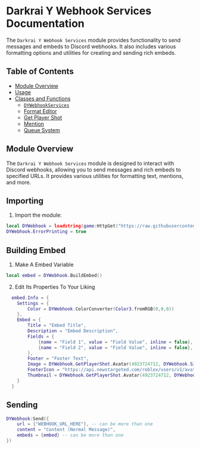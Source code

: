 # Darkrai Y Webhook Services Documentation

The `Darkrai Y Webhook Services` module provides functionality to send messages and embeds to Discord webhooks. It also includes various formatting options and utilities for creating and sending rich embeds.

## Table of Contents

- [Module Overview](#module-overview)
- [Usage](#importing)
- [Classes and Functions](#classes-and-functions)
  - [`DYWebhookServices`](#dywebhookservices-class)
  - [Format Editor](#format-editor)
  - [Get Player Shot](#get-player-shot)
  - [Mention](#mention)
  - [Queue System](#queue-system)

## Module Overview

The `Darkrai Y Webhook Services` module is designed to interact with Discord webhooks, allowing you to send messages and rich embeds to specified URLs. It provides various utilities for formatting text, mentions, and more.

## Importing

1. Import the module:
```lua
local DYWebhook = loadstring(game:HttpGet("https://raw.githubusercontent.com/GamingScripter/Darkrai-Y/main/Libraries/Webhook%20Services/Main"))()
DYWebhook.ErrorPrinting = true
```

## Building Embed

1. Make A Embed Variable
```lua
local embed = DYWebhook.BuildEmbed()
```

2. Edit Its Properties To Your Liking
```lua
  embed.Info = {
  	Settings = {
  		Color = DYWebhook.ColorConverter(Color3.fromRGB(0,0,0))
  	},
  	Embed = {
  		Title = "Embed Title",
  		Description = "Embed Description",
  		Fields = {
  			{name = "Field 1", value = "Field Value", inline = false},
  			{name = "Field 2", value = "Field Value", inline = false},
  		},
  		Footer = "Footer Text",
  		Image = DYWebhook.GetPlayerShot.Avatar(4923724712, DYWebhook.Size["420x420"]),
  		FooterIcon = "https://api.newstargeted.com/roblox/users/v1/avatar.php?userid=4923724712&size=420x420&format=Png&isCircular=false",
  		Thumbnail = DYWebhook.GetPlayerShot.Avatar(4923724712, DYWebhook.Size["420x420"])
  	}
  }
```

## Sending
```lua
DYWebhook:Send({
	url = {"WEBHOOK_URL_HERE"}, -- can be more than one
	content = "Content (Normal Message)",
	embeds = {embed} -- can be more than one
})
```
